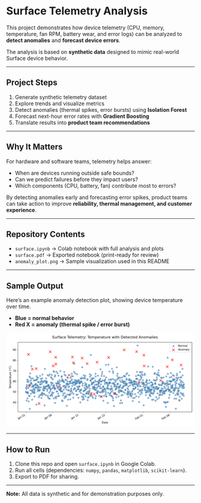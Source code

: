 # Surface Telemetry Analysis

This project demonstrates how device telemetry (CPU, memory, temperature, fan RPM, battery wear, and error logs) can be analyzed to **detect anomalies** and **forecast device errors**.

The analysis is based on **synthetic data** designed to mimic real-world Surface device behavior.

---

## Project Steps
1. Generate synthetic telemetry dataset  
2. Explore trends and visualize metrics  
3. Detect anomalies (thermal spikes, error bursts) using **Isolation Forest**  
4. Forecast next-hour error rates with **Gradient Boosting**  
5. Translate results into **product team recommendations**

---

## Why It Matters
For hardware and software teams, telemetry helps answer:  
- When are devices running outside safe bounds?  
- Can we predict failures before they impact users?  
- Which components (CPU, battery, fan) contribute most to errors?  

By detecting anomalies early and forecasting error spikes, product teams can take action to improve **reliability, thermal management, and customer experience**.

---

## Repository Contents
- `surface.ipynb` → Colab notebook with full analysis and plots  
- `surface.pdf` → Exported notebook (print-ready for review)  
- `anomaly_plot.png` → Sample visualization used in this README  

---

## Sample Output
Here’s an example anomaly detection plot, showing device temperature over time.  
- **Blue = normal behavior**  
- **Red X = anomaly (thermal spike / error burst)**  

![Anomaly Detection Plot](anomaly_plot.png)

---

## How to Run
1. Clone this repo and open `surface.ipynb` in Google Colab.  
2. Run all cells (dependencies: `numpy`, `pandas`, `matplotlib`, `scikit-learn`).  
3. Export to PDF for sharing.  

---

**Note:** All data is synthetic and for demonstration purposes only.
